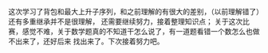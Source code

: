  这次学习了背包和最大上升子序列，和之前理解的有很大的差别，（以前理解错了）还有多重继承并不是很理解，
 还需要继续努力，接着整理知识点；
     关于这次比赛，感觉不难，关于数学题真的不知道干怎么说了，有一道题看错一个数怎么也做不出来了，还好后来
 找出来了。下次接着努力吧。
